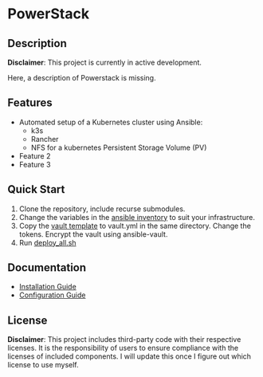 # PowerStack

## Description
**Disclaimer**: This project is currently in active development.

Here, a description of Powerstack is missing.

## Features
- Automated setup of a Kubernetes cluster using Ansible:
    - k3s
    - Rancher
    - NFS for a kubernetes Persistent Storage Volume (PV)
- Feature 2
- Feature 3

## Quick Start
1. Clone the repository, include recurse submodules.
2. Change the variables in the [ansible inventory](ansible/configs/inventory.yml) to suit your infrastructure.
3. Copy the [vault template](ansible/configs/vault-template.yml) to vault.yml in the same directory. Change the tokens. Encrypt the vault using ansible-vault.
4. Run [deploy_all.sh](scripts/deploy_all.sh)

## Documentation
- [Installation Guide](docs/installation.md)
- [Configuration Guide](docs/configuration.md)

## License
**Disclaimer**: This project includes third-party code with their respective licenses. It is the responsibility of users to ensure compliance with the licenses of included components. I will update this once I figure out which license to use myself.
